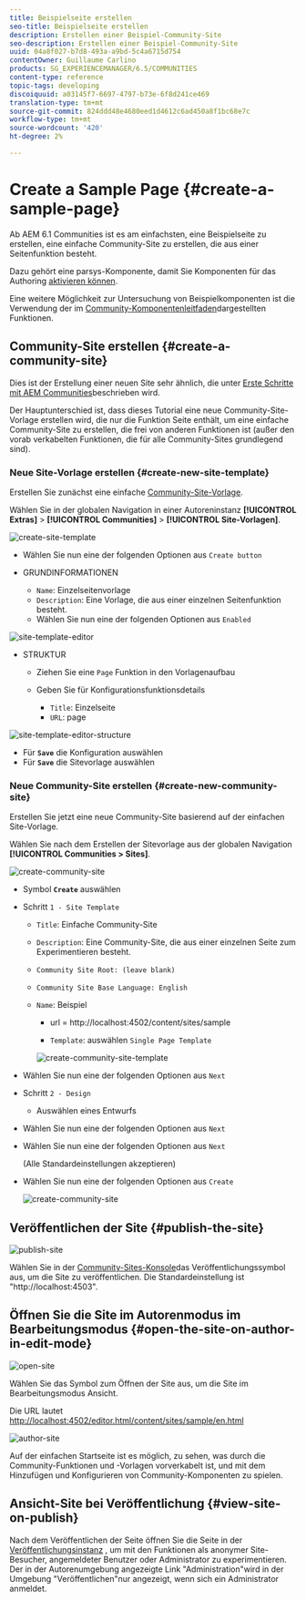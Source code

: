 ```yaml
---
title: Beispielseite erstellen
seo-title: Beispielseite erstellen
description: Erstellen einer Beispiel-Community-Site
seo-description: Erstellen einer Beispiel-Community-Site
uuid: 04a8f027-b7d8-493a-a9bd-5c4a6715d754
contentOwner: Guillaume Carlino
products: SG_EXPERIENCEMANAGER/6.5/COMMUNITIES
content-type: reference
topic-tags: developing
discoiquuid: a03145f7-6697-4797-b73e-6f8d241ce469
translation-type: tm+mt
source-git-commit: 824ddd48e4680eed1d4612c6ad450a8f1bc68e7c
workflow-type: tm+mt
source-wordcount: '420'
ht-degree: 2%

---
```



# Create a Sample Page {#create-a-sample-page}

Ab AEM 6.1 Communities ist es am einfachsten, eine Beispielseite zu erstellen, eine einfache Community-Site zu erstellen, die aus einer Seitenfunktion besteht.

Dazu gehört eine parsys-Komponente, damit Sie Komponenten für das Authoring [aktivieren können](basics.md#accessing-communities-components).

Eine weitere Möglichkeit zur Untersuchung von Beispielkomponenten ist die Verwendung der im [Community-Komponentenleitfaden](components-guide.md)dargestellten Funktionen.

## Community-Site erstellen {#create-a-community-site}

Dies ist der Erstellung einer neuen Site sehr ähnlich, die unter [Erste Schritte mit AEM Communities](getting-started.md)beschrieben wird.

Der Hauptunterschied ist, dass dieses Tutorial eine neue Community-Site-Vorlage erstellen wird, die nur die Funktion [](functions.md#page-function) Seite enthält, um eine einfache Community-Site zu erstellen, die frei von anderen Funktionen ist (außer den vorab verkabelten Funktionen, die für alle Community-Sites grundlegend sind).

### Neue Site-Vorlage erstellen {#create-new-site-template}

Erstellen Sie zunächst eine einfache [Community-Site-Vorlage](sites.md).

Wählen Sie in der globalen Navigation in einer Autoreninstanz **[!UICONTROL Extras]** > **[!UICONTROL Communities]** > **[!UICONTROL Site-Vorlagen]**.

![create-site-template](assets/create-site-template1.png)

* Wählen Sie nun eine der folgenden Optionen aus `Create button`
* GRUNDINFORMATIONEN

   * `Name`: Einzelseitenvorlage
   * `Description`: Eine Vorlage, die aus einer einzelnen Seitenfunktion besteht.
   * Wählen Sie nun eine der folgenden Optionen aus `Enabled`

![site-template-editor](assets/site-template-editor.png)

* STRUKTUR

   * Ziehen Sie eine `Page` Funktion in den Vorlagenaufbau
   * Geben Sie für Konfigurationsfunktionsdetails

      * `Title`: Einzelseite
      * `URL`: page

![site-template-editor-structure](assets/site-template-editor1.png)

* Für **`Save`** die Konfiguration auswählen
* Für **`Save`** die Sitevorlage auswählen

### Neue Community-Site erstellen {#create-new-community-site}

Erstellen Sie jetzt eine neue Community-Site basierend auf der einfachen Site-Vorlage.

Wählen Sie nach dem Erstellen der Sitevorlage aus der globalen Navigation **[!UICONTROL Communities > Sites]**.

![create-community-site](assets/create-community-site1.png)

* Symbol **`Create`** auswählen

* Schritt `1 - Site Template`

   * `Title`: Einfache Community-Site
   * `Description`: Eine Community-Site, die aus einer einzelnen Seite zum Experimentieren besteht.
   * `Community Site Root: (leave blank)`
   * `Community Site Base Language: English`
   * `Name`: Beispiel

      * url = http://localhost:4502/content/sites/sample

      * `Template`: auswählen `Single Page Template`

      ![create-community-site-template](assets/create-community-site-template.png)


* Wählen Sie nun eine der folgenden Optionen aus `Next`
* Schritt `2 - Design`

   * Auswählen eines Entwurfs

* Wählen Sie nun eine der folgenden Optionen aus `Next`
* Wählen Sie nun eine der folgenden Optionen aus `Next`

   (Alle Standardeinstellungen akzeptieren)

* Wählen Sie nun eine der folgenden Optionen aus `Create`

   ![create-community-site](assets/create-community-site.png)

## Veröffentlichen der Site {#publish-the-site}

![publish-site](assets/publish-site.png)

Wählen Sie in der [Community-Sites-Konsole](sites-console.md)das Veröffentlichungssymbol aus, um die Site zu veröffentlichen. Die Standardeinstellung ist &quot;http://localhost:4503&quot;.

## Öffnen Sie die Site im Autorenmodus im Bearbeitungsmodus {#open-the-site-on-author-in-edit-mode}

![open-site](assets/open-site.png)

Wählen Sie das Symbol zum Öffnen der Site aus, um die Site im Bearbeitungsmodus Ansicht.

Die URL lautet [http://localhost:4502/editor.html/content/sites/sample/en.html](http://localhost:4502/editor.html/content/sites/sample/en.html)

![author-site](assets/author-site.png)

Auf der einfachen Startseite ist es möglich, zu sehen, was durch die Community-Funktionen und -Vorlagen vorverkabelt ist, und mit dem Hinzufügen und Konfigurieren von Community-Komponenten zu spielen.

## Ansicht-Site bei Veröffentlichung {#view-site-on-publish}

Nach dem Veröffentlichen der Seite öffnen Sie die Seite in der [Veröffentlichungsinstanz](http://localhost:4503/content/sites/sample/en.html) , um mit den Funktionen als anonymer Site-Besucher, angemeldeter Benutzer oder Administrator zu experimentieren. Der in der Autorenumgebung angezeigte Link &quot;Administration&quot;wird in der Umgebung &quot;Veröffentlichen&quot;nur angezeigt, wenn sich ein Administrator anmeldet.
